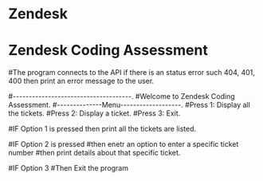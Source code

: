 # Zendesk
# Zendesk Coding Assessment

#The program connects to the API  if there is an status error such 404, 401, 400 then print an error message to the user.

#-------------------------------------.
#Welcome to Zendesk Coding Assessment.
#--------------Menu-------------------.
#Press 1: Display all the tickets.
#Press 2: Display a ticket.
#Press 3: Exit.

#IF Option 1 is pressed then print all the tickets are listed.

#IF Option 2 is pressed
#then enetr an option to enter a specific ticket number
#then print details about that specific ticket.

#IF Option 3 
#Then Exit the program
